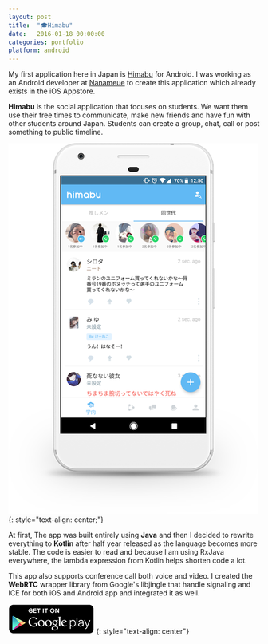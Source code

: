 ```yaml
---
layout: post
title:  "🎓Himabu"
date:   2016-01-18 00:00:00
categories: portfolio
platform: android
---
```


My first application here in Japan is [Himabu](https://www.himabu.com) for Android. I was working as an Android developer at [Nanameue](https://nanameue.jp/) to create this application which already exists in the iOS Appstore.

**Himabu** is the social application that focuses on students. We want them use their free times to communicate, make new friends and have fun with other students around Japan. Students can create a group, chat, call or post something to public timeline.

![image](/img/portfolio/himabu.png)
{: style="text-align: center;"}

At first, The app was built entirely using **Java** and then I decided to rewrite everything to **Kotlin** after half year released as the language becomes more stable. The code is easier to read and because I am using RxJava everywhere, the lambda expression from Kotlin helps shorten code a lot.

This app also supports conference call both voice and video. I created the **WebRTC** wrapper library from Google's libjingle that handle signaling and ICE for both iOS and Android app and integrated it as well.

[![Download Here](/img/download/playstore.png)](https://play.google.com/store/apps/details?id=com.shuapps.himabu)
{: style="text-align: center"}
